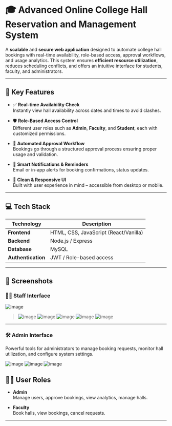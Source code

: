 # 🎓 Advanced Online College Hall Reservation and Management System

A **scalable** and **secure web application** designed to automate college hall bookings with real-time availability, role-based access, approval workflows, and usage analytics. This system ensures **efficient resource utilization**, reduces scheduling conflicts, and offers an intuitive interface for students, faculty, and administrators.

---

## 🚀 Key Features

- ✅ **Real-time Availability Check**  
  Instantly view hall availability across dates and times to avoid clashes.

- 🛡 **Role-Based Access Control**  
  Different user roles such as **Admin**, **Faculty**, and **Student**, each with customized permissions.

- 📝 **Automated Approval Workflow**  
  Bookings go through a structured approval process ensuring proper usage and validation.

- 🔔 **Smart Notifications & Reminders**  
  Email or in-app alerts for booking confirmations, status updates.

- 🎨 **Clean & Responsive UI**  
  Built with user experience in mind – accessible from desktop or mobile.

---

## 💻 Tech Stack

| Technology | Description |
|------------|-------------|
| **Frontend** | HTML, CSS, JavaScript (React/Vanilla) |
| **Backend**  | Node.js / Express |
| **Database** | MySQL |
| **Authentication** |JWT / Role-based access |

---
## 📸 Screenshots

### 👨‍🏫 Staff Interface

![image](https://github.com/user-attachments/assets/fb4ac3cf-ed6b-4439-93ee-fcf89c9d67c9)
> ![image](https://github.com/user-attachments/assets/ab8d6191-9dd6-4c03-b9e9-0ec564509ef2)
> ![image](https://github.com/user-attachments/assets/c3fca02e-0fce-4e54-9fb8-41a2d4ef0161)
> ![image](https://github.com/user-attachments/assets/5e1973d3-a249-49ad-a130-89529dda73dc)
> ![image](https://github.com/user-attachments/assets/2d7984dc-1ceb-417f-a77e-ceaa0ed29334)
> ![image](https://github.com/user-attachments/assets/64b26c4e-0ce3-4fce-b4f4-5b5fbb8ad82d)

---

### 🛠️ Admin Interface

Powerful tools for administrators to manage booking requests, monitor hall utilization, and configure system settings.

![image](https://github.com/user-attachments/assets/9f50820c-f2e4-48ed-a1eb-49116a56e31d)
![image](https://github.com/user-attachments/assets/4a6fd0d2-b9c9-4539-a26c-890d10196563)
![image](https://github.com/user-attachments/assets/a1b7c927-6bd1-434c-a926-9d84bff3c2d9)


## 🧑‍💼 User Roles

- **Admin**  
  Manage users, approve bookings, view analytics, manage halls.

- **Faculty**  
  Book halls, view bookings, cancel requests.

---

